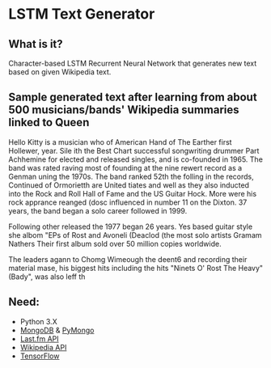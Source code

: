 # LSTM Text Generator

## What is it?
Character-based LSTM Recurrent Neural Network that generates new text based on given Wikipedia text.

## Sample generated text after learning from about 500 musicians/bands' Wikipedia summaries linked to Queen
Hello Kitty is a musician who of American Hand of The Earther first Hollewer, year. Sile  ith the Best Chart successful songwriting drummer Part Achhemine for elected and released singles, and is co-founded in 1965. The band was rated raving most of founding at the nine rewert record as a Genman uning the 1970s. The band ranked 52th the folling in the records, Continued of Ormorietth are United tiates and well as they also inducted into the Rock and Roll Hall of Fame and the US Guitar Hock. More were his rock apprance reanged (dosc influenced in number 11 on the Dixton. 37 years, the band began a solo career followed in 1999.

Following other released the 1977 began 26 years. Yes based guitar style she albom "EPs of Rost and Avoneli (Deaclod (the most solo artists Gramam Nathers Their first album sold over 50 million copies worldwide.

The leaders agann to Chomg Wimeough the deent6 and recording their material mase, his biggest hits including the hits "Ninets O' Rost The Heavy" (Bady", was also leff th

## Need:
* Python 3.X
* [MongoDB](https://www.mongodb.com/) & [PyMongo](https://api.mongodb.com/python/current/)
* [Last.fm API](https://www.last.fm/api)
* [Wikipedia API](https://pypi.python.org/pypi/wikipedia/)
* [TensorFlow](https://www.tensorflow.org/)
